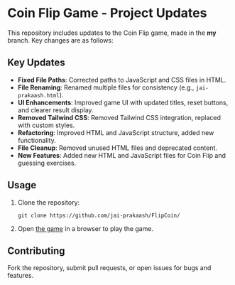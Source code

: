 <h1>Coin Flip Game - Project Updates</h1>
<p>This repository includes updates to the Coin Flip game, made in the <strong>my</strong> branch. Key changes are as follows:</p>
<h2>Key Updates</h2>
<ul>
    <li><strong>Fixed File Paths</strong>: Corrected paths to JavaScript and CSS files in HTML.</li>
    <li><strong>File Renaming</strong>: Renamed multiple files for consistency (e.g., <code>jai-prakaash.html</code>).</li>
    <li><strong>UI Enhancements</strong>: Improved game UI with updated titles, reset buttons, and clearer result display.</li>
    <li><strong>Removed Tailwind CSS</strong>: Removed Tailwind CSS integration, replaced with custom styles.</li>
    <li><strong>Refactoring</strong>: Improved HTML and JavaScript structure, added new functionality.</li>
    <li><strong>File Cleanup</strong>: Removed unused HTML files and deprecated content.</li>
    <li><strong>New Features</strong>: Added new HTML and JavaScript files for Coin Flip and guessing exercises.</li>
</ul>
<h2>Usage</h2>
<ol>
    <li>Clone the repository:
        <pre><code>git clone https://github.com/jai-prakaash/FlipCoin/</code></pre>
    </li>
    <li>Open <a href="https://jai-prakaash.github.io/FlipCoin/">the game</a> in a browser to play the game.</li>
</ol>
<h2>Contributing</h2>
<p>Fork the repository, submit pull requests, or open issues for bugs and features.</p>
